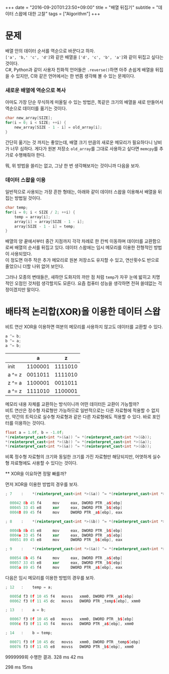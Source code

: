 +++
date = "2016-09-20T01:23:50+09:00"
title = "배열 뒤집기"
subtitle = "데이터 스왑에 대한 고찰"
tags = ["Algorithm"]
+++

# 문제
배열 안의 데이터 순서를 역순으로 바꾼다고 하자.  
`['a', 'b,' 'c', 'd']`와 같은 배열을 `['d', 'c', 'b', 'a']`와 같이 뒤집고 싶다는 것이다.  
C#, Python과 같이 사용자 친화적 언어들은 `.reverse()`하면 아주 손쉽게 배열을 뒤집을 수 있지만, C와 같은 언어에서는 한 번쯤 생각해 볼 수 있는 문제이다.

### 새로운 배열에 역순으로 복사
아마도 가장 단순 무식하게 떠올릴 수 있는 방법은, 똑같은 크기의 배열을 새로 만들어서 역순으로 데이터를 옮기는 것이다.
``` c
char new_array[SIZE];
for(i = 0; i < SIZE; ++i) {
    new_array[SIZE - 1 - i] = old_array[i];
}
```
간단히 옮기는 것 까지는 좋았는데, 배열 크기 만큼의 새로운 메모리가 필요하다니 낭비가 너무 심하다. 게다가 원본 저장소 `old_array`를 그대로 사용하고 싶다면 `memcpy`를 추가로 수행해줘야 한다.

뭐, 위 방법을 쓸리는 없고, 그냥 한 번 생각해보자는 것이니까 다음을 보자.

### 데이터 스왑을 이용
일반적으로 사용되는 가장 흔한 형태는, 아래와 같이 데이터 스왑을 이용해서 배열을 뒤집는 방법일 것이다.
``` c
char temp;
for(i = 0; i < SIZE / 2; ++i) {
    temp = array[i];
    array[i] = array[SIZE - 1 - i];
    array[SIZE - 1 - i] = temp;
}
```
배열의 양 끝에서부터 중간 지점까지 각각 차례로 한 칸씩 이동하며 데이터를 교환함으로써 배열의 순서를 뒤집고 있다. 데이터 스왑에는 임시 메모리를 이용한 전형적인 방법이 사용되었다.   
이 정도면 아주 작은 추가 메모리로 원본 저장소도 유지할 수 있고, 연산횟수도 반으로 줄었으니 더할 나위 없어 보인다.

그러나 모종의 변태들은, 새하얀 도화지의 까만 점 처럼 `temp`가 자꾸 눈에 밟히고 치명적인 오점인 것처럼 생각할지도 모른다. 요즘 컴퓨터 성능을 생각하면 전혀 쓸데없는 걱정이겠지만 말이다. 

# 배타적 논리합(XOR)을 이용한 데이터 스왑
비트 연산 XOR을 이용하면 여분의 메모리를 사용하지 않고도 데이터를 교환할 수 있다.

``` c
a ^= b;
b ^= a;
a ^= b;
```

|        | a       | z       |
| :----- | :-----: | :-----: |  
| init   | 1100001 | 1111010 |
| a ^= z | 0011011 | 1111010 |
| z ^= a | 1100001 | 0011011 |
| a ^= z | 1111010 | 1100001 |

메모리 내용 자체를 교환하는 방식이니까 어떤 데이터든 교환이 가능할까?  
비트 연산은 정수형 자료형만 가능하므로 일반적으로는 다른 자료형에 적용할 수 없지만, 약간의 트릭으로 실수형 자료형과 같은 다른 자료형에도 적용할 수 있다. 바로 포인터를 이용하는 것이다.
``` c++
float a = 1.0f, b = -1.0f;
*(reinterpret_cast<int *>(&a)) ^= *(reinterpret_cast<int *>(&b));
*(reinterpret_cast<int *>(&b)) ^= *(reinterpret_cast<int *>(&a));
*(reinterpret_cast<int *>(&a)) ^= *(reinterpret_cast<int *>(&b));  
```
비록 정수형 자료형의 크기와 동일한 크기를 가진 자료형만 해당되지만, 어엿하게 실수형 자료형에도 사용할 수 있다는 것이다.

** XOR을 이요하면 정말 빠를까?

먼저 XOR을 이용한 방법의 경우를 보자.
``` c++
; 7    : 	*(reinterpret_cast<int *>(&a)) ^= *(reinterpret_cast<int *>(&b));

  00042	8b 45 f4	 mov	 eax, DWORD PTR _a$[ebp]
  00045	33 45 e8	 xor	 eax, DWORD PTR _b$[ebp]
  00048	89 45 f4	 mov	 DWORD PTR _a$[ebp], eax

; 8    : 	*(reinterpret_cast<int *>(&b)) ^= *(reinterpret_cast<int *>(&a));

  0004b	8b 45 e8	 mov	 eax, DWORD PTR _b$[ebp]
  0004e	33 45 f4	 xor	 eax, DWORD PTR _a$[ebp]
  00051	89 45 e8	 mov	 DWORD PTR _b$[ebp], eax

; 9    : 	*(reinterpret_cast<int *>(&a)) ^= *(reinterpret_cast<int *>(&b));

  00054	8b 45 f4	 mov	 eax, DWORD PTR _a$[ebp]
  00057	33 45 e8	 xor	 eax, DWORD PTR _b$[ebp]
  0005a	89 45 f4	 mov	 DWORD PTR _a$[ebp], eax
```

다음은 임시 메모리를 이용한 방법의 경우를 보자.
``` c++
; 12   : 	temp = a;

  0005d	f3 0f 10 45 f4	 movss	 xmm0, DWORD PTR _a$[ebp]
  00062	f3 0f 11 45 dc	 movss	 DWORD PTR _temp$[ebp], xmm0

; 13   : 	a = b;

  00067	f3 0f 10 45 e8	 movss	 xmm0, DWORD PTR _b$[ebp]
  0006c	f3 0f 11 45 f4	 movss	 DWORD PTR _a$[ebp], xmm0

; 14   : 	b = temp;

  00071	f3 0f 10 45 dc	 movss	 xmm0, DWORD PTR _temp$[ebp]
  00076	f3 0f 11 45 e8	 movss	 DWORD PTR _b$[ebp], xmm0
```


9999999회 수행한 결과.
328 ms 42 ms

298 ms 15ms